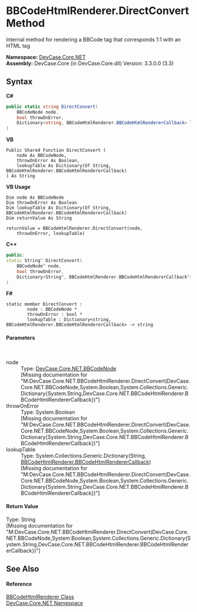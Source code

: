 # BBCodeHtmlRenderer.DirectConvert Method 
 

Internal method for rendering a BBCode tag that corresponds 1:1 with an HTML tag

**Namespace:**&nbsp;<a href="N_DevCase_Core_NET">DevCase.Core.NET</a><br />**Assembly:**&nbsp;DevCase.Core (in DevCase.Core.dll) Version: 3.3.0.0 (3.3)

## Syntax

**C#**<br />
``` C#
public static string DirectConvert(
	BBCodeNode node,
	bool throwOnError,
	Dictionary<string, BBCodeHtmlRenderer.BBCodeHtmlRendererCallback> lookupTable
)
```

**VB**<br />
``` VB
Public Shared Function DirectConvert ( 
	node As BBCodeNode,
	throwOnError As Boolean,
	lookupTable As Dictionary(Of String, BBCodeHtmlRenderer.BBCodeHtmlRendererCallback)
) As String
```

**VB Usage**<br />
``` VB Usage
Dim node As BBCodeNode
Dim throwOnError As Boolean
Dim lookupTable As Dictionary(Of String, BBCodeHtmlRenderer.BBCodeHtmlRendererCallback)
Dim returnValue As String

returnValue = BBCodeHtmlRenderer.DirectConvert(node, 
	throwOnError, lookupTable)
```

**C++**<br />
``` C++
public:
static String^ DirectConvert(
	BBCodeNode^ node, 
	bool throwOnError, 
	Dictionary<String^, BBCodeHtmlRenderer.BBCodeHtmlRendererCallback^>^ lookupTable
)
```

**F#**<br />
``` F#
static member DirectConvert : 
        node : BBCodeNode * 
        throwOnError : bool * 
        lookupTable : Dictionary<string, BBCodeHtmlRenderer.BBCodeHtmlRendererCallback> -> string 

```


#### Parameters
&nbsp;<dl><dt>node</dt><dd>Type: <a href="T_DevCase_Core_NET_BBCodeNode">DevCase.Core.NET.BBCodeNode</a><br />\[Missing <param name="node"/> documentation for "M:DevCase.Core.NET.BBCodeHtmlRenderer.DirectConvert(DevCase.Core.NET.BBCodeNode,System.Boolean,System.Collections.Generic.Dictionary{System.String,DevCase.Core.NET.BBCodeHtmlRenderer.BBCodeHtmlRendererCallback})"\]</dd><dt>throwOnError</dt><dd>Type: System.Boolean<br />\[Missing <param name="throwOnError"/> documentation for "M:DevCase.Core.NET.BBCodeHtmlRenderer.DirectConvert(DevCase.Core.NET.BBCodeNode,System.Boolean,System.Collections.Generic.Dictionary{System.String,DevCase.Core.NET.BBCodeHtmlRenderer.BBCodeHtmlRendererCallback})"\]</dd><dt>lookupTable</dt><dd>Type: System.Collections.Generic.Dictionary(String, <a href="T_DevCase_Core_NET_BBCodeHtmlRenderer_BBCodeHtmlRendererCallback">BBCodeHtmlRenderer.BBCodeHtmlRendererCallback</a>)<br />\[Missing <param name="lookupTable"/> documentation for "M:DevCase.Core.NET.BBCodeHtmlRenderer.DirectConvert(DevCase.Core.NET.BBCodeNode,System.Boolean,System.Collections.Generic.Dictionary{System.String,DevCase.Core.NET.BBCodeHtmlRenderer.BBCodeHtmlRendererCallback})"\]</dd></dl>

#### Return Value
Type: String<br />\[Missing <returns> documentation for "M:DevCase.Core.NET.BBCodeHtmlRenderer.DirectConvert(DevCase.Core.NET.BBCodeNode,System.Boolean,System.Collections.Generic.Dictionary{System.String,DevCase.Core.NET.BBCodeHtmlRenderer.BBCodeHtmlRendererCallback})"\]

## See Also


#### Reference
<a href="T_DevCase_Core_NET_BBCodeHtmlRenderer">BBCodeHtmlRenderer Class</a><br /><a href="N_DevCase_Core_NET">DevCase.Core.NET Namespace</a><br />